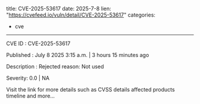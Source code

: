  
title: CVE-2025-53617
date: 2025-7-8
lien: "https://cvefeed.io/vuln/detail/CVE-2025-53617"
categories:
  - cve
---

CVE ID : CVE-2025-53617

Published :  July 8
2025
3:15 a.m. | 3 hours
15 minutes ago

Description : Rejected reason: Not used

Severity: 0.0 | NA

Visit the link for more details
such as CVSS details
affected products
timeline
and more...
